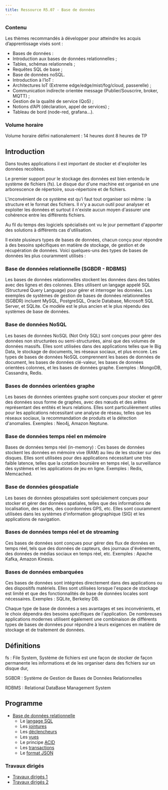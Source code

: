 ```yaml
---
title: Ressource R5.07 - Base de données
---
```


### Contenu

Les thèmes recommandés à développer pour atteindre les acquis d’apprentissage visés sont :

- Bases de données :
- Introduction aux bases de données relationnelles ;
- Tables, schémas relationnels ;
- Requêtes SQL de base ;
- Base de données noSQL.
- Introduction à l’IoT :
- Architectures IoT (Extreme edge/edge/mist/fog/cloud, passerelle) ;
- Communication indirecte orientée message (Publier/Souscrire, broker, MQTT) ;
- Gestion de la qualité de service (QoS) ;
- Notions d’API (déclaration, appel de services) ;
- Tableau de bord (node-red, grafana...).

### Volume horaire

Volume horaire défini nationalement : 14 heures dont 8 heures de TP

## Introduction

Dans toutes applications il est important de stocker et d'exploiter les données recoltées.

Le premier support pour le stockage des données est bien entendu le système de fichiers (fs). Le disque dur d'une machine est organisé en une arborescence de répertoire, sous-répertoire et de fichiers.

L'inconvénient de ce système est qu'i faut tout organiser soi même : la structure et le format des fichiers. Il n'y a aucun outil pour analyser et exploiter les données et surtout il n'existe aucun moyen d'assurer une cohérence entre les différents fichiers.

Au fil du temps des logiciels spécialisés ont vu le jour permettant d'apporter des solutions à différents cas d'utilisation.

Il existe plusieurs types de bases de données, chacun conçu pour répondre à des besoins spécifiques en matière de stockage, de gestion et de récupération de données. Voici quelques-uns des types de bases de données les plus couramment utilisés :

### Base de données relationnelle (SGBDR - RDBMS)

Les bases de données relationnelles stockent les données dans des tables avec des lignes et des colonnes. Elles utilisent un langage appelé SQL (Structured Query Language) pour gérer et interroger les données. Les exemples de systèmes de gestion de bases de données relationnelles (SGBDR) incluent MySQL, PostgreSQL, Oracle Database, Microsoft SQL Server, et SQLite. Ce modèle est le plus ancien et le plus répendu des systèmes de base de données.


### Base de données NoSQL

Les bases de données NoSQL (Not Only SQL) sont conçues pour gérer des données non structurées ou semi-structurées, ainsi que des volumes de données massifs. Elles sont utilisées dans des applications telles que le Big Data, le stockage de documents, les réseaux sociaux, et plus encore. Les types de bases de données NoSQL comprennent les bases de données de document, les bases de données clé-valeur, les bases de données orientées colonnes, et les bases de données graphe. Exemples : MongoDB, Cassandra, Redis.

### Bases de données orientées graphe

Les bases de données orientées graphe sont conçues pour stocker et gérer des données sous forme de graphes, avec des nœuds et des arêtes représentant des entités et leurs relations. Elles sont particulièrement utiles pour les applications nécessitant une analyse de réseau, telles que les réseaux sociaux, la recommandation de produits et la détection d'anomalies. Exemples : Neo4j, Amazon Neptune.

### Base de données temps réel en mémoire

Bases de données temps réel (in-memory) : Ces bases de données stockent les données en mémoire vive (RAM) au lieu de les stocker sur des disques. Elles sont utilisées pour des applications nécessitant une très faible latence, telles que la cotation boursière en temps réel, la surveillance des systèmes et les applications de jeu en ligne. Exemples : Redis, Memcached.

### Base de données géospatiale

Les bases de données géospatiales sont spécialement conçues pour stocker et gérer des données spatiales, telles que des informations de localisation, des cartes, des coordonnées GPS, etc. Elles sont couramment utilisées dans les systèmes d'information géographique (SIG) et les applications de navigation.

### Bases de données temps réel et de streaming

Ces bases de données sont conçues pour gérer des flux de données en temps réel, tels que des données de capteurs, des journaux d'événements, des données de médias sociaux en temps réel, etc. Exemples : Apache Kafka, Amazon Kinesis.

### Bases de données embarquées

Ces bases de données sont intégrées directement dans des applications ou des dispositifs matériels. Elles sont utilisées lorsque l'espace de stockage est limité et que des fonctionnalités de base de données locales sont nécessaires. Exemples : SQLite, Berkeley DB.

Chaque type de base de données a ses avantages et ses inconvénients, et le choix dépendra des besoins spécifiques de l'application. De nombreuses applications modernes utilisent également une combinaison de différents types de bases de données pour répondre à leurs exigences en matière de stockage et de traitement de données.

## Définitions

fs
: File System, Système de fichiers est une façon de stocker de façon permanente les informations et de les organiser dans des fichiers sur un disque dur, 


SGBDR
: Système de Gestion de Bases de Données Relationnelles 

RDBMS
: Relational DataBase Management System

## Programme

- [Base de données relationnelle](sgbdr)
  - Le [langage SQL](sql)
  - Les [jointures](sql/jointure)
  - Les [déclencheurs](sql/trigger)
  - Les [vues](sql/vues)
  - Le principe [ACID](sql/acid)
  - Les [transactions](sql/tcl)
  - Le [format JSON](json)

### Travaux dirigés

- [Travaux dirigés 1](sgbdr/td)
- [Travaux dirigés 2](sgbdr/td2)

